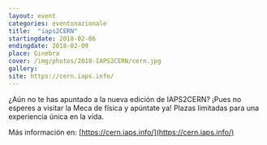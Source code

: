 ```yaml
---
layout: event
categories: eventonazionale
title:  "iaps2CERN"
startingdate: 2018-02-06
endingdate: 2018-02-09
place: Ginebra
cover: /img/photos/2018-IAPS2CERN/cern.jpg
gallery:
site: https://cern.iaps.info/
---
```


¿Aún no te has apuntado a la nueva edición de IAPS2CERN? ¡Pues no esperes a visitar la Meca de física y apúntate ya! Plazas limitadas para una experiencia única en la vida. 

Más información en: [https://cern.iaps.info/](https://cern.iaps.info/)

